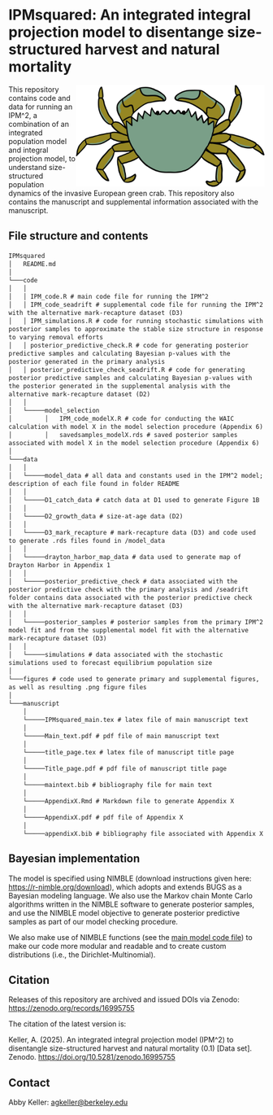
# IPMsquared: An integrated integral projection model to disentange size-structured harvest and natural mortality

<img src="greencrab_drawing.png" align="right" height="200" style="float:right; height:200px;" dpi="700"/>

This repository contains code and data for running an IPM^2, a
combination of an integrated population model and integral projection
model, to understand size-structured population dynamics of the invasive
European green crab. This repository also contains the manuscript and
supplemental information associated with the manuscript.

## File structure and contents

    IPMsquared
    │   README.md  
    │
    └───code
    │   │
    │   │ IPM_code.R # main code file for running the IPM^2
    │   │ IPM_code_seadrift # supplemental code file for running the IPM^2 with the alternative mark-recapture dataset (D3)    
    │   │ IPM_simulations.R # code for running stochastic simulations with posterior samples to approximate the stable size structure in response to varying removal efforts
    │   │ posterior_predictive_check.R # code for generating posterior predictive samples and calculating Bayesian p-values with the posterior generated in the primary analysis
    │   │ posterior_predictive_check_seadrift.R # code for generating posterior predictive samples and calculating Bayesian p-values with the posterior generated in the supplemental analysis with the alternative mark-recapture dataset (D2)
    │   │
    │   └─────model_selection
    │         │   IPM_code_modelX.R # code for conducting the WAIC calculation with model X in the model selection procedure (Appendix 6)
    │         │   savedsamples_modelX.rds # saved posterior samples associated with model X in the model selection procedure (Appendix 6)
    │   
    └───data
    │   │
    │   └─────model_data # all data and constants used in the IPM^2 model; description of each file found in folder README
    │   │
    │   └─────D1_catch_data # catch data at D1 used to generate Figure 1B
    │   │
    │   └─────D2_growth_data # size-at-age data (D2)
    │   │
    │   └─────D3_mark_recapture # mark-recapture data (D3) and code used to generate .rds files found in /model_data
    │   │
    │   └─────drayton_harbor_map_data # data used to generate map of Drayton Harbor in Appendix 1
    │   │
    │   └─────posterior_predictive_check # data associated with the posterior predictive check with the primary analysis and /seadrift folder contains data associated with the posterior predictive check with the alternative mark-recapture dataset (D3)
    │   │
    │   └─────posterior_samples # posterior samples from the primary IPM^2 model fit and from the supplemental model fit with the alternative mark-recapture dataset (D3)
    │   │
    │   └─────simulations # data associated with the stochastic simulations used to forecast equilibrium population size
    │
    └───figures # code used to generate primary and supplemental figures, as well as resulting .png figure files
    │
    └───manuscript
        │
        └─────IPMsquared_main.tex # latex file of main manuscript text
        │
        └─────Main_text.pdf # pdf file of main manuscript text
        │
        └─────title_page.tex # latex file of manuscript title page
        │
        └─────Title_page.pdf # pdf file of manuscript title page
        │
        └─────maintext.bib # bibliography file for main text
        │
        └─────AppendixX.Rmd # Markdown file to generate Appendix X
        │
        └─────AppendixX.pdf # pdf file of Appendix X
        │
        └─────appendixX.bib # bibliography file associated with Appendix X

## Bayesian implementation

The model is specified using NIMBLE (download instructions given here:
<https://r-nimble.org/download>), which adopts and extends BUGS as a
Bayesian modeling language. We also use the Markov chain Monte Carlo
algorithms written in the NIMBLE software to generate posterior samples,
and use the NIMBLE model objective to generate posterior predictive
samples as part of our model checking procedure.

We also make use of NIMBLE functions (see the [main model code
file](https://github.com/abigailkeller/IPMsquared/blob/main/code/IPM_code.R))
to make our code more modular and readable and to create custom
distributions (i.e., the Dirichlet-Multinomial).

## Citation

Releases of this repository are archived and issued DOIs via Zenodo:
<https://zenodo.org/records/16995755>

The citation of the latest version is:

Keller, A. (2025). An integrated integral projection model (IPM^2) to
disentangle size-structured harvest and natural mortality (0.1) \[Data
set\]. Zenodo. <https://doi.org/10.5281/zenodo.16995755>

## Contact

Abby Keller: <agkeller@berkeley.edu>
